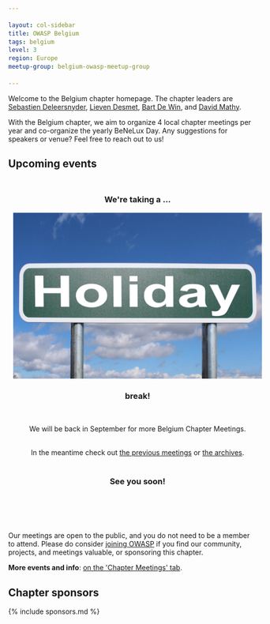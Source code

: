 ```yaml
---

layout: col-sidebar
title: OWASP Belgium
tags: belgium
level: 3
region: Europe
meetup-group: belgium-owasp-meetup-group

---
```

Welcome to the Belgium chapter homepage. The chapter leaders are
[Sebastien Deleersnyder](mailto:seba@owasp.org),
[Lieven Desmet](mailto:lieven.desmet@owasp.org),
[Bart De Win](mailto:bart.dewin@owasp.org), and
[David Mathy](mailto:david.mathy@owasp.org).

With the Belgium chapter, we aim to organize 4 local chapter meetings per year and co-organize the yearly BeNeLux Day. Any suggestions for speakers or venue? Feel free to reach out to us!

## Upcoming events

<style>
.center {
  margin: auto;
  width: 100%;
  border: 0px;
  padding: 10px;
  text-align: center;
}
</style>


<div class="center">
<h3>We're taking a ...</h3>
<img src="assets/images/holiday.jpg" alt="Holiday time">
<h3>break!</h3>
<br>
<p>We will be back in September for more Belgium Chapter Meetings.</p>
<br>
In the meantime check out <a href="https://owasp.org/www-chapter-belgium/#div-meetings">the previous meetings</a> or <a href="https://owasp.org/www-chapter-belgium/#div-archive">the archives</a>.
<br>
<br>

<h3>See you soon!</h3>
</div>
<br>
<br>
<br>

<!--

### [Register now!](https://www.meetup.com/belgium-owasp-meetup-group/events/286239648){: .cta-button .green} on Meetup.com to attend this event!
{: .nav-button}

-->

Our meetings are open to the public, and you do not need to be a member to attend. Please do consider [joining OWASP](https://owasp.org/membership/) if you find our community, projects, and meetings valuable, or sponsoring this chapter.

**More events and info**: [on the 'Chapter Meetings' tab](https://owasp.org/www-chapter-belgium/#div-meetings).

## Chapter sponsors
{% include sponsors.md %}
